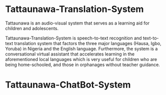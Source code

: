 # Tattaunawa-Translation-System
Tattaunawa is an audio-visual system that serves as a learning aid for children and adolescents.

Tattaunawa-Translation-System is speech-to-text recognition and  text-to-text translation system that factors the three major languages (Hausa, Igbo, Yoruba) in Nigeria and the English language. Furthermore, the system is a conversational virtual assistant that accelerates learning in the aforementioned local languages which is very useful for children who are being home-schooled, and those in orphanages without teacher guidance.

# Tattaunawa-ChatBot-System
